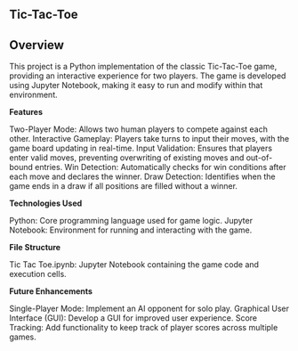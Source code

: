 ## **Tic-Tac-Toe**
## **Overview**
This project is a Python implementation of the classic Tic-Tac-Toe game, providing an interactive experience for two players. The game is developed using Jupyter Notebook, making it easy to run and modify within that environment.

**Features**

Two-Player Mode: Allows two human players to compete against each other.
Interactive Gameplay: Players take turns to input their moves, with the game board updating in real-time.
Input Validation: Ensures that players enter valid moves, preventing overwriting of existing moves and out-of-bound entries.
Win Detection: Automatically checks for win conditions after each move and declares the winner.
Draw Detection: Identifies when the game ends in a draw if all positions are filled without a winner.

**Technologies Used**

Python: Core programming language used for game logic.
Jupyter Notebook: Environment for running and interacting with the game.

**File Structure**

Tic Tac Toe.ipynb: Jupyter Notebook containing the game code and execution cells.

**Future Enhancements**

Single-Player Mode: Implement an AI opponent for solo play.
Graphical User Interface (GUI): Develop a GUI for improved user experience.
Score Tracking: Add functionality to keep track of player scores across multiple games.

